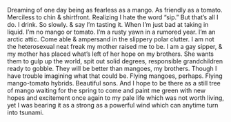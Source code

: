 Dreaming of one day being as fearless as a mango.
As friendly as a tomato. Merciless to chin & shirtfront.
Realizing I hate the word “sip.”
But that’s all I do.
I drink. So slowly.
& say I’m tasting it. When I’m just bad at taking in liquid.
I’m no mango or tomato. I’m a rusty yawn in a rumored year. I’m an arctic attic.
Come able & ampersand in the slippery polar clutter.
I am not the heterosexual neat freak my mother raised me to be.
I am a gay sipper, & my mother has placed what’s left of her hope on my brothers.
She wants them to gulp up the world, spit out solid degrees, responsible grandchildren ready to gobble.
They will be better than mangoes, my brothers.
Though I have trouble imagining what that could be.
Flying mangoes, perhaps. Flying mango-tomato hybrids. Beautiful sons.
And I hope to be there as a still tree of mango waiting for the spring to come and paint me green with
new hopes and excitement once again to my pale life which was not worth living, yet I was bearing it 
as a strong as a powerful wind which can anytime turn into tsunami.
